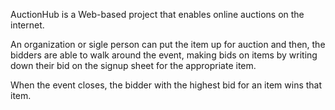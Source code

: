 AuctionHub is a Web-based project that enables online auctions on the internet.

An organization or sigle person can put the item up for auction and then, the 
bidders are able to walk around the event, making bids on items by writing down
their bid on the signup sheet for the appropriate item.

When the event closes, the bidder with the highest bid for an item wins that item.